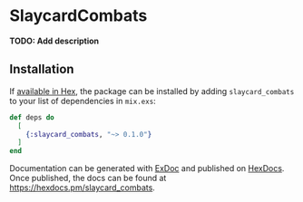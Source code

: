 # SlaycardCombats

**TODO: Add description**

## Installation

If [available in Hex](https://hex.pm/docs/publish), the package can be installed
by adding `slaycard_combats` to your list of dependencies in `mix.exs`:

```elixir
def deps do
  [
    {:slaycard_combats, "~> 0.1.0"}
  ]
end
```

Documentation can be generated with [ExDoc](https://github.com/elixir-lang/ex_doc)
and published on [HexDocs](https://hexdocs.pm). Once published, the docs can
be found at <https://hexdocs.pm/slaycard_combats>.

